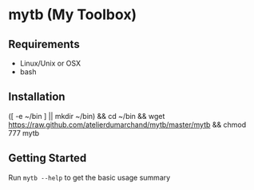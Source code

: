 # mytb (My Toolbox)

## Requirements

  * Linux/Unix or OSX
  * bash

## Installation


([ -e ~/bin ] || mkdir ~/bin) && cd ~/bin && wget https://raw.github.com/atelierdumarchand/mytb/master/mytb && chmod 777 mytb


## Getting Started

Run `mytb --help` to get the basic usage summary 
